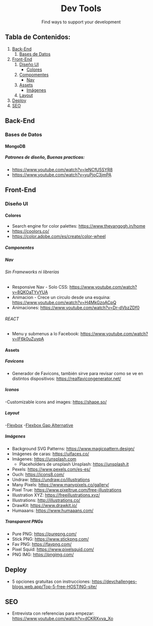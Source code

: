 <h1 align="center">Dev Tools</h1>
<p align="center">Find ways to support your development</p>



## Tabla de Contenidos:
1. [Back-End](#back-end)
   1. [Bases de Datos](#bases-de-datos)
2. [Front-End](#front-end) 
   1. [Diseño UI](#diseño-ui)
      - [Colores](#colores)
   2. [Compomentes](#componentes)
      - [Nav](#nav)
   3. [Assets](#assets)
      - [Imágenes](#imágenes)
   4. [Layout](#layout)
 3. [Deploy](#deploy)
 4. [SEO](#seo)



## Back-End
 ### Bases de Datos
   #### MongoDB
   ##### Patrones de diseño, Buenas practicas: 
   - https://www.youtube.com/watch?v=leNCfU5SYR8
   - https://www.youtube.com/watch?v=yuPjoC3jmPA 
## Front-End
### Diseño UI

#### Colores
- Search engine for color palettes: https://www.thevangogh.in/home
- https://coolors.co/
- https://color.adobe.com/es/create/color-wheel
        
##### Componentes
##### Nav
###### Sin Frameworks ni librerías
- Responsive Nav - Solo CSS: https://www.youtube.com/watch?v=8QKOaTYvYUA
- Animacion - Crece un circulo desde una esquina: https://www.youtube.com/watch?v=H4MkGzoACpQ
- Animaciones: https://www.youtube.com/watch?v=Dr-dVbzZDf0
###### REACT
- Menu y submenus a lo Facebook: https://www.youtube.com/watch?v=IF6k0uZuypA
#### Assets
##### Favicons
- Generador de Favicons, también sirve para revisar como se ve en distintos dispositivos: https://realfavicongenerator.net/
##### Iconos
-Customizable icons and images: https://shape.so/
##### Layout
-[Flexbox](https://www.youtube.com/watch?v=vQAvjof1oe4)
-[Flexbox Gap Alternative](https://www.youtube.com/watch?v=bn-DQCifeQQ)

##### Imágenes
- Background SVG Patterns: https://www.magicpattern.design/
- Imágenes de caras: https://uifaces.co/
- Imágenes: https://unsplash.com
  - Placeholders de unsplash Unsplash: https://unsplash.it
- Pexels: https://www.pexels.com/es-es/
- Ouch: https://icons8.com/
- Undraw: https://undraw.co/illustrations
- Many Pixels: https://www.manypixels.co/gallery/
- Pixel True: https://www.pixeltrue.com/free-illustrations
- Illustration XYZ: https://freeillustrations.xyz/
- Illustrations: http://illustrations.co/
- DrawKit: https://www.drawkit.io/
- Humaaans: https://www.humaaans.com/
##### Transparent PNGs
- Pure PNG: https://purepng.com/
- Stick PNG: https://www.stickpng.com/
- Fav PNG: https://favpng.com/
- Pixel Squid: https://www.pixelsquid.com/
- PNG IMG: https://pngimg.com/


## Deploy
- 5 opciones gratuitas con instrucciones: 
https://devchallenges-blogs.web.app/Top-5-free-HOSTING-site/

## SEO
- Entrevista con referencias para empezar: https://www.youtube.com/watch?v=dCKRXvva_Xo
